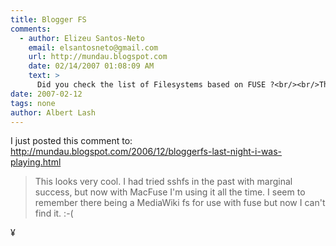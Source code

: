 ```yaml
---
title: Blogger FS
comments:
  - author: Elizeu Santos-Neto
    email: elsantosneto@gmail.com
    url: http://mundau.blogspot.com
    date: 02/14/2007 01:08:09 AM
    text: >
      Did you check the list of Filesystems based on FUSE ?<br/><br/>They have a wikifuse which is supposed to be a file system to interact with wikis. I haven't tried, though.<br/><br/><a href="http://fuse.sourceforge.net/wiki/index.php/NetworkFileSystems?PHPSESSID=b9a7f1cd2d31cec7e4c2ddba9c6292ac" rel="nofollow">http://fuse.sourceforge.net/wiki/index.php/NetworkFileSystems?PHPSESSID=b9a7f1cd2d31cec7e4c2ddba9c6292ac</a>
date: 2007-02-12
tags: none
author: Albert Lash
---
```

I just posted this comment to: <a href="http://mundau.blogspot.com/2006/12/bloggerfs-last-night-i-was-playing.html">http://mundau.blogspot.com/2006/12/bloggerfs-last-night-i-was-playing.html</a>

<blockquote>This looks very cool. I had tried sshfs in the past with marginal success, but now with MacFuse I'm using it all the time. I seem to remember there being a MediaWiki fs for use with fuse but now I can't find it. :-(</blockquote>

¥

